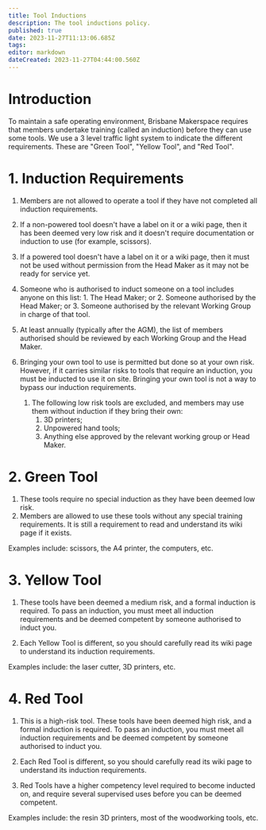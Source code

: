 ```yaml
---
title: Tool Inductions
description: The tool inductions policy.
published: true
date: 2023-11-27T11:13:06.685Z
tags: 
editor: markdown
dateCreated: 2023-11-27T04:44:00.560Z
---
```


# Introduction
To maintain a safe operating environment, Brisbane Makerspace requires that members undertake training (called an induction) before they can use some tools. We use a 3 level traffic light system to indicate the different requirements. These are "Green Tool", "Yellow Tool", and "Red Tool".

# 1. Induction Requirements
1. Members are not allowed to operate a tool if they have not completed all induction requirements.

2. If a non-powered tool doesn't have a label on it or a wiki page, then it has been deemed very low risk and it doesn't require documentation or induction to use (for example, scissors).

3. If a powered tool doesn't have a label on it or a wiki page, then it must not be used without permission from the Head Maker as it may not be ready for service yet.

4. Someone who is authorised to induct someone on a tool includes anyone on this list:
		1. The Head Maker; or
    2. Someone authorised by the Head Maker; or
  	3. Someone authorised by the relevant Working Group in charge of that tool.
    
5. At least annually (typically after the AGM), the list of members authorised should be reviewed by each Working Group and the Head Maker.

6. Bringing your own tool to use is permitted but done so at your own risk. However, if it carries similar risks to tools that require an induction, you must be inducted to use it on site. Bringing your own tool is not a way to bypass our induction requirements.
	1. The following low risk tools are excluded, and members may use them without induction if they bring their own:
 		1. 3D printers;
   		2. Unpowered hand tools;
   		3. Anything else approved by the relevant working group or Head Maker.


# 2. Green Tool
1. These tools require no special induction as they have been deemed low risk. 
2. Members are allowed to use these tools without any special training requirements. It is still a requirement to read and understand its wiki page if it exists.

Examples include: scissors, the A4 printer, the computers, etc.

# 3. Yellow Tool
1. These tools have been deemed a medium risk, and a formal induction is required. To pass an induction, you must meet all induction requirements and be deemed competent by someone authorised to induct you.

2. Each Yellow Tool is different, so you should carefully read its wiki page to understand its induction requirements.

Examples include: the laser cutter, 3D printers, etc.

# 4. Red Tool
1. This is a high-risk tool. These tools have been deemed high risk, and a formal induction is required. To pass an induction, you must meet all induction requirements and be deemed competent by someone authorised to induct you.

2. Each Red Tool is different, so you should carefully read its wiki page to understand its induction requirements.

3. Red Tools have a higher competency level required to become inducted on, and require several supervised uses before you can be deemed competent.

Examples include: the resin 3D printers, most of the woodworking tools, etc.
